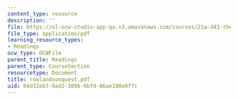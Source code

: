 ```yaml
---
content_type: resource
description: ''
file: https://ol-ocw-studio-app-qa.s3.amazonaws.com/courses/21a-441-the-conquest-of-america-spring-2004/04d32eb79ad2309b9bfd86ae100e0f7c_rowlandsonquest.pdf
file_type: application/pdf
learning_resource_types:
- Readings
ocw_type: OCWFile
parent_title: Readings
parent_type: CourseSection
resourcetype: Document
title: rowlandsonquest.pdf
uid: 04d32eb7-9ad2-309b-9bfd-86ae100e0f7c
---
```

